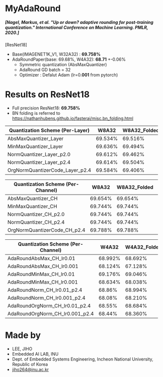 # MyAdaRound
##### [Nagel, Markus, et al. "Up or down? adaptive rounding for post-training quantization." International Conference on Machine Learning. PMLR, 2020.]


[ResNet18]
 - Base(IMAGENET1K_V1, W32A32) : **69.758%**
 - AdaRoundPaper(base: 69.68%, W4A32): **68.71** +-0.06%
   - Symmetric quantization (AbsMaxQuantizer)
   - AdaRound GD batch = 32
   - Optimizer : Defalut Adam (lr=0.**001** from pytorch)
    
# Results on ResNet18 
- Full precision ResNet18: **69.758%**
- BN folding is referred to https://nathanhubens.github.io/fasterai/misc.bn_folding.html
 
| Quantization Scheme (Per-Layer) | W8A32   | W8A32_Folded | W4A32   | W4A32_Folded |
| ------------------------------- | ------- | ------------ | ------- | ------------ |
| AbsMaxQuantizer_Layer           | 69.534% | 69.516%      | 0.762%  | 0.246%       |
| MinMaxQuantizer_Layer           | 69.636% | 69.494%      | 1.926%  | 0.284%       |
| NormQuantizer_Layer_p2.0        | 69.612% | 69.462%      | 48.322% | 24.248%      |
| NormQuantizer_Layer_p2.4        | 69.614% | 69.504%      | 51.396% | 21.970%      |
| OrgNormQuantizerCode_Layer_p2.4 | 69.584% | 69.406%      | 51.054% | 27.032%      |

| Quantization Scheme (Per-Channel) | W8A32   | W8A32_Folded | W4A32   | W4A32_Folded |
| --------------------------------- | ------- | ------------ | ------- | ------------ |
| AbsMaxQuantizer_CH                | 69.654% | 69.654%      | 50.348% | 51.232%      |
| MinMaxQuantizer_CH                | 69.744% | 69.744%      | 58.242% | 58.236%      |
| NormQuantizer_CH_p2.0             | 69.744% | 69.744%      | 58.114% | 58.296%      |
| NormQuantizer_CH_p2.4             | 69.744% | 69.744%      | 60.836% | 59.864%      |
| OrgNormQuantizerCode_CH_p2.4      | 69.788% | 69.788%      | 57.606% | 57.606%      |

| Quantization Scheme (Per-Channel) | W4A32   | W4A32_Folded | W4A8    | W4A8_Folded | W4A4    | W4A4_Folded |
| --------------------------------- | ------- | ------------ | ------- | ----------- | ------- | ----------- |
| AdaRoundAbsMax_CH_lr0.01          | 68.992% | 68.692%      | 68.834% | 68.482%     | 25.476% | 22.928%     |
| AdaRoundAbsMax_CH_lr0.001         | 68.124% | 67.128%      | 67.966% | 66.848%     | 24.698% | 25.412%     |
| AdaRoundMinMax_CH_lr0.01          | 69.176% | 69.046%      | 69.212% | 68.994%     | 48.010% | 49.414%     |
| AdaRoundMinMax_CH_lr0.001         | 68.634% | 68.038%      | 68.438% | 67.764%     | 46.804% | 47.298%     |
| AdaRoundNorm_CH_lr0.01_p2.4       | 68.86%  | 68.994%      |         |             |         | 39.374%     |
| AdaRoundNorm_CH_lr0.001_p2.4      | 68.08%  | 68.210%      |         |             |         |             |
| AdaRoundOrgNorm_CH_lr0.01_p2.4    | 68.55%  | 68.684%      |         |             |         |             |
| AdaRoundOrgNorm_CH_lr0.001_p2.4   | 68.44%  | 68.360%      |         |             |         |             |


# Made by
- LEE, JIHO
- Embedded AI LAB, INU 
- Dept. of Embedded Systems Engineering, Incheon National University, Republic of Korea
- jiho264@inu.ac.kr  
